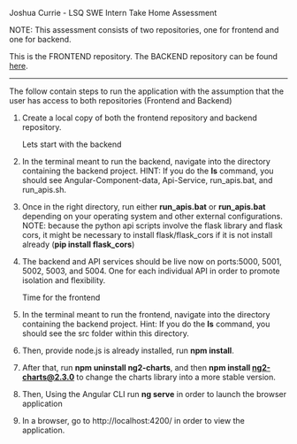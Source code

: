 Joshua Currie - LSQ SWE Intern Take Home Assessment

NOTE: This assessment consists of two repositories, one for frontend and one for backend. 

This is the FRONTEND repository. The BACKEND repository can be found [here](https://github.com/joshua-currie/LSQ-Backend).

---

The follow contain steps to run the application with the assumption that the user has access to both repositories (Frontend and Backend)

1. Create a local copy of both the frontend repository and backend repository.

   Lets start with the backend

2. In the terminal meant to run the backend, navigate into the directory containing the backend project. 
HINT: If you do the **ls** command, you should see Angular-Component-data, Api-Service, run_apis.bat, and run_apis.sh.

3. Once in the right directory, run either **run_apis.bat** or **run_apis.bat** depending on your operating system and other external configurations. 
NOTE: because the python api scripts involve the flask library and flask cors, it might be necessary to install flask/flask_cors if it is not install already (**pip install flask_cors**)

4. The backend and API services should be live now on ports:5000, 5001, 5002, 5003, and 5004. One for each individual API in order to promote isolation and flexibility.

   Time for the frontend

5. In the terminal meant to run the frontend, navigate into the directory containing the backend project. 
Hint: If you do the **ls** command, you should see the src folder within this directory.

6. Then, provide node.js is already installed, run **npm install**.

7. After that, run **npm uninstall ng2-charts**, and then **npm install ng2-charts@2.3.0** to change the charts library into a more stable version.

8. Then, Using the Angular CLI run **ng serve** in order to launch the browser application

9. In a browser, go to http://localhost:4200/ in order to view the application. 
